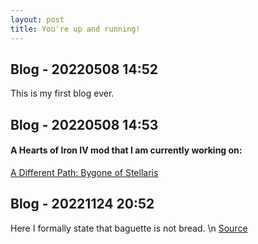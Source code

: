 ```yaml
---
layout: post
title: You're up and running!
---
```


## Blog - 20220508 14:52  
This is my first blog ever.  
## Blog - 20220508 14:53  
#### A Hearts of Iron IV mod that I am currently working on:  
[A Different Path: Bygone of Stellaris](https://github.com/2645366605zhang/DP-BS)  
## Blog - 20221124 20:52
Here I formally state that baguette is not bread. \n
[Source](https://monpanierlatin.co.uk/blogs/mpl-blog/baguettes#:~:text=The%20baguette%20is%20not%20a,are%20particular%20names%20for%20them.)
